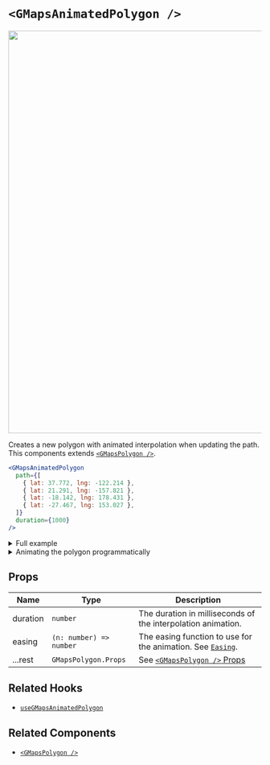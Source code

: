 # `<GMapsAnimatedPolygon />`

<p align="center"><img width="800" src="/docs/assets/polygon-animated.gif" /></p>

Creates a new polygon with animated interpolation when updating the path. This components extends [`<GMapsPolygon />`](/docs/components/gmaps-polygon.md).

```jsx
<GMapsAnimatedPolygon
  path={[
    { lat: 37.772, lng: -122.214 },
    { lat: 21.291, lng: -157.821 },
    { lat: -18.142, lng: 178.431 },
    { lat: -27.467, lng: 153.027 },
  ]}
  duration={1000}
/>
```

<details>
<summary>Full example</summary>

```jsx
function MyMap() {
  const [path, setPath] = useState([
    { lat: 37.772, lng: -122.214 },
    { lat: 21.291, lng: -157.821 },
    { lat: -18.142, lng: 178.431 },
    { lat: -27.467, lng: 153.027 },
  ]);

  return (
    <div style={{ height: "100vh" }}>
      <GMaps center={{ lat: 0, lng: -180 }} zoom={3}>
        <GMapsAnimatedPolygon path={path} duration={1000} />
      </GMaps>
    </div>
  );
}
```

</details>

<details>
<summary>Animating the polygon programmatically</summary>

```jsx
const path = [
  { lat: 37.772, lng: -122.214 },
  { lat: 21.291, lng: -157.821 },
  { lat: -18.142, lng: 178.431 },
  { lat: -27.467, lng: 153.027 },
];

function App() {
  const polygon = useGMapsAnimatedPolygon();

  const updatePolygonPath = () => {
    // random new lat/lng near the base `path` for each point
    const newPath = path.map((point) => ({
      lat: point.lat + Math.random() * 0.08,
      lng: point.lng + Math.random() * 0.08,
    }));

    polygon.current?.animate({ path: newPath, duration: 1000 });
  };

  return (
    <div style={{ height: "100vh" }}>
      <button type="button" onClick={updatePolygonPath}>
        update polygon path
      </button>

      <GMaps center={{ lat: 0, lng: -180 }} zoom={3}>
        <GMapsAnimatedPolygon ref={polygon} path={path} />
      </GMaps>
    </div>
  );
}
```

</details>

## Props

| Name     | Type                    | Description                                                             |
| -------- | ----------------------- | ----------------------------------------------------------------------- |
| duration | `number`                | The duration in milliseconds of the interpolation animation.            |
| easing   | `(n: number) => number` | The easing function to use for the animation. See [`Easing`](#TODO).    |
| ...rest  | `GMapsPolygon.Props`    | See [`<GMapsPolygon />` Props](/docs/components/gmaps-polygon.md#props) |

## Related Hooks

- [`useGMapsAnimatedPolygon`](/docs/hooks/use-gmaps-animated-polygon.md)

## Related Components

- [`<GMapsPolygon />`](/docs/components/gmaps-polygon.md)
